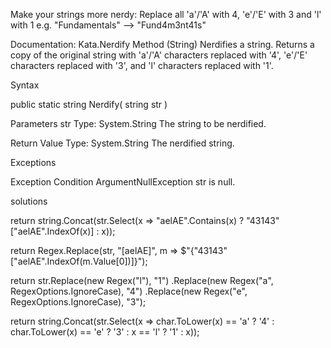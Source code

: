 Make your strings more nerdy: Replace all 'a'/'A' with 4, 'e'/'E' with 3 and 'l' with 1 e.g. "Fundamentals" --> "Fund4m3nt41s"

Documentation:
Kata.Nerdify Method (String)
Nerdifies a string. Returns a copy of the original string with 'a'/'A' characters replaced with '4', 'e'/'E' characters replaced with '3', and 'l' characters replaced with '1'.

Syntax

public static string Nerdify(
string str
  )

Parameters
str
Type: System.String
The string to be nerdified.

Return Value
Type: System.String
The nerdified string.


Exceptions

Exception	Condition
ArgumentNullException	str is null.

solutions

return string.Concat(str.Select(x => "aelAE".Contains(x) ? "43143"["aelAE".IndexOf(x)] : x));

return Regex.Replace(str, "[aelAE]", m => $"{"43143"["aelAE".IndexOf(m.Value[0])]}");

return str.Replace(new Regex("l"), "1")
              .Replace(new Regex("a", RegexOptions.IgnoreCase), "4")
              .Replace(new Regex("e", RegexOptions.IgnoreCase), "3");

return string.Concat(str.Select(x => char.ToLower(x) == 'a' ? '4' : char.ToLower(x) == 'e' ? '3' : x == 'l' ? '1' : x));